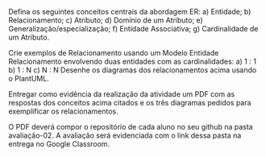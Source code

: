 Defina os seguintes conceitos centrais da abordagem ER:
a) Entidade;
b) Relacionamento;
c) Atributo;
d) Domínio de um Atributo;
e) Generalização/especialização;
f) Entidade Associativa;
g) Cardinalidade de um Atributo.

Crie exemplos de Relacionamento usando um Modelo Entidade Relacionamento envolvendo duas entidades com as cardinalidades:
a) 1 : 1  
b) 1 : N
c) N : N
Desenhe os diagramas dos relacionamentos acima usando o PlantUML.

Entregar como evidência da realização da atividade um PDF com as respostas dos conceitos acima citados e os três diagramas pedidos para exemplificar os relacionamentos.

O PDF deverá compor o repositório de cada aluno no seu github na pasta avaliação-02. 
A avaliação será evidenciada com o link dessa pasta na entrega no Google Classroom.
